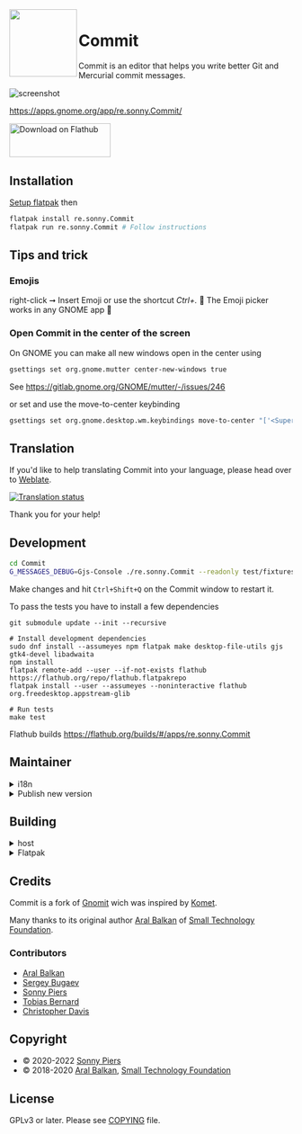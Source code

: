 <img style="vertical-align: middle;" src="data/icons/re.sonny.Commit.svg" width="120" height="120" align="left">

# Commit

Commit is an editor that helps you write better Git and Mercurial commit messages.<img style="vertical-align: middle;" src="data/icons/re.sonny.Commit-symbolic.svg" width="16" height="16">

![screenshot](data/screenshot.png)

https://apps.gnome.org/app/re.sonny.Commit/

<a href='https://flathub.org/apps/details/re.sonny.Commit'><img width='180' height='60' alt='Download on Flathub' src='https://flathub.org/assets/badges/flathub-badge-en.svg'/></a>

## Installation

[Setup flatpak](https://flatpak.org/setup/) then

```sh
flatpak install re.sonny.Commit
flatpak run re.sonny.Commit # Follow instructions
```

## Tips and trick

### Emojis

right-click ➞ Insert Emoji or use the shortcut _Ctrl+._ 🎉️
The Emoji picker works in any GNOME app 👣️

### Open Commit in the center of the screen

On GNOME you can make all new windows open in the center using

```sh
gsettings set org.gnome.mutter center-new-windows true
```

See https://gitlab.gnome.org/GNOME/mutter/-/issues/246

or set and use the move-to-center keybinding

```sh
gsettings set org.gnome.desktop.wm.keybindings move-to-center "['<Super><Control><Shift>Space']"
```

</details>

## Translation

If you'd like to help translating Commit into your language, please head over to [Weblate](https://hosted.weblate.org/engage/commit/).

<a href="https://hosted.weblate.org/engage/commit/">
  <img src="https://hosted.weblate.org/widgets/commit/-/commit/multi-auto.svg" alt="Translation status" />
</a>

Thank you for your help!

## Development

```sh
cd Commit
G_MESSAGES_DEBUG=Gjs-Console ./re.sonny.Commit --readonly test/fixtures/with-body/COMMIT_EDITMSG
```

Make changes and hit `Ctrl+Shift+Q` on the Commit window to restart it.

To pass the tests you have to install a few dependencies

```
git submodule update --init --recursive

# Install development dependencies
sudo dnf install --assumeyes npm flatpak make desktop-file-utils gjs gtk4-devel libadwaita
npm install
flatpak remote-add --user --if-not-exists flathub https://flathub.org/repo/flathub.flatpakrepo
flatpak install --user --assumeyes --noninteractive flathub org.freedesktop.appstream-glib

# Run tests
make test
```

Flathub builds https://flathub.org/builds/#/apps/re.sonny.Commit

## Maintainer

<details>

  <summary>i18n</summary>

```sh
# To update the pot file
# xgettext -f po/POTFILES -o po/re.sonny.Commit.pot --no-wrap -cTRANSLATORS --from-code=UTF-8
# sed -i "s/Project-Id-Version: PACKAGE VERSION/Project-Id-Version: re.sonny.Commit/" po/re.sonny.Commit.pot
meson compile re.sonny.Commit-pot -C _build


# To create a translation
# msginit -i po/re.sonny.Commit.pot -o po/fr.po -l fr_FR.UTF-8
echo -n " fr" >> po/LINGUAS
meson compile re.sonny.Commit-update-po -C _build

# To update translations
# msgmerge -U po/*.po po/re.sonny.Commit.pot
meson compile re.sonny.Commit-update-po -C _build
```

See https://github.com/sonnyp/Commit/pull/14#issuecomment-894070878

</details>

<details>

<summary>Publish new version</summary>

- `meson compile re.sonny.Commit-update-po -C _build`
- Update version in `meson.build`
- git tag
- flathub

</details>

## Building

<details>
  <summary>host</summary>

```sh
cd Commit
meson --prefix $PWD/install build
ninja -C build install
```

</details>

<details>
  <summary>Flatpak</summary>

Use [GNOME Builder](https://wiki.gnome.org/Apps/Builder) or

```sh
cd Commit
flatpak-builder --user --force-clean --repo=repo --install-deps-from=flathub flatpak re.sonny.Commit.json
flatpak --user remote-add --no-gpg-verify --if-not-exists Commit repo
flatpak --user install --reinstall --assumeyes Commit re.sonny.Commit
```

</details>

## Credits

Commit is a fork of [Gnomit](https://github.com/small-tech/gnomit/) wich was inspired by [Komet](https://github.com/zorgiepoo/Komet).

Many thanks to its original author [Aral Balkan](https://ar.al) of [Small Technology Foundation](https://small-tech.org).

### Contributors

- [Aral Balkan](https://ar.al)
- [Sergey Bugaev](https://mastodon.technology/@bugaevc)
- [Sonny Piers](https://github.com/sonnyp)
- [Tobias Bernard](https://tobiasbernard.com/)
- [Christopher Davis](https://social.libre.fi/brainblasted)

## Copyright

- © 2020-2022 [Sonny Piers](https://github.com/sonnyp)
- © 2018-2020 [Aral Balkan](https://ar.al), [Small Technology Foundation](https://small-tech.org)

## License

GPLv3 or later. Please see [COPYING](COPYING) file.
